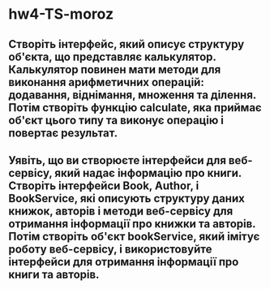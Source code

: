 # hw4-TS-moroz


## Створіть інтерфейс, який описує структуру об'єкта, що представляє калькулятор. Калькулятор повинен мати методи для виконання арифметичних операцій: додавання, віднімання, множення та ділення. Потім створіть функцію calculate, яка приймає об'єкт цього типу та виконує операцію і повертає результат.


## Уявіть, що ви створюєте інтерфейси для веб-сервісу, який надає інформацію про книги. Створіть інтерфейси Book, Author, і BookService, які описують структуру даних книжок, авторів і методи веб-сервісу для отримання інформації про книжки та авторів. Потім створіть об'єкт bookService, який імітує роботу веб-сервісу, і використовуйте інтерфейси для отримання інформації про книги та авторів.